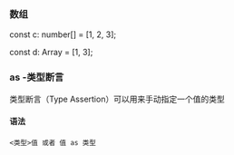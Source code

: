 ### 数组

const c: number[] = [1, 2, 3];

const d: Array<number> = [1, 3];


### as  -类型断言
类型断言（Type Assertion）可以用来手动指定一个值的类型

#### 语法
```
<类型>值 或者 值 as 类型
```